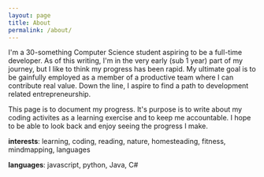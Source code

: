```yaml
---
layout: page
title: About
permalink: /about/
---
```


I'm a 30-something Computer Science student aspiring to be a full-time developer. As of this writing, I'm in the very early (sub 1 year) part of my journey, but I like to think my progress has been rapid. My ultimate goal is to be gainfully employed as a member of a productive team where I can contribute real value. Down the line, I aspire to find a path to development related entrepreneurship.

This page is to document my progress. It's purpose is to write about my coding activites as a learning exercise and to keep me accountable. I hope to be able to look back and enjoy seeing the progress I make.

**interests**: learning, coding, reading, nature, homesteading, fitness, mindmapping, languages

**languages**: javascript, python, Java, C#